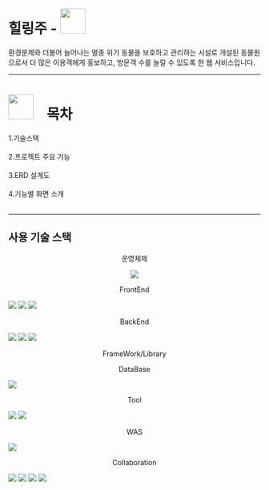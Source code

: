 <h1>힐링주 - <img style="width:50px; height:50px;" src="https://github.com/user-attachments/assets/13580612-435b-47c5-8b11-b18fa0ec6d9f"></h1>

환경문제와 더불어 늘어나는 멸종 위기 동물을 보호하고 관리하는 시설로 개설된 동물원으로서 더 많은 이용객에게 홍보하고, 방문객 수를 늘릴 수 있도록 한 웹 서비스입니다.
<hr/>
<h1><img style="width:50px; height:50px;" src="https://private-user-images.githubusercontent.com/172222890/363553665-910bd2e9-b86c-4e64-93a6-d6a81d062410.png?jwt=eyJhbGciOiJIUzI1NiIsInR5cCI6IkpXVCJ9.eyJpc3MiOiJnaXRodWIuY29tIiwiYXVkIjoicmF3LmdpdGh1YnVzZXJjb250ZW50LmNvbSIsImtleSI6ImtleTUiLCJleHAiOjE3MjUyNDkwMjcsIm5iZiI6MTcyNTI0ODcyNywicGF0aCI6Ii8xNzIyMjI4OTAvMzYzNTUzNjY1LTkxMGJkMmU5LWI4NmMtNGU2NC05M2E2LWQ2YTgxZDA2MjQxMC5wbmc_WC1BbXotQWxnb3JpdGhtPUFXUzQtSE1BQy1TSEEyNTYmWC1BbXotQ3JlZGVudGlhbD1BS0lBVkNPRFlMU0E1M1BRSzRaQSUyRjIwMjQwOTAyJTJGdXMtZWFzdC0xJTJGczMlMkZhd3M0X3JlcXVlc3QmWC1BbXotRGF0ZT0yMDI0MDkwMlQwMzQ1MjdaJlgtQW16LUV4cGlyZXM9MzAwJlgtQW16LVNpZ25hdHVyZT0xZTM4YmRhYmZjN2M3MTllMzEzNWE1MjA4YmYxOTIwYzY5YjMxNzJmZjUzOWUwOWNmNmE2MDQ4OWI3NzRjYWI2JlgtQW16LVNpZ25lZEhlYWRlcnM9aG9zdCZhY3Rvcl9pZD0wJmtleV9pZD0wJnJlcG9faWQ9MCJ9.qWSHv8zIyDhKQ9u1JTM3rcHpMCjidbPisQKnrI1RmIE">&nbsp;&nbsp;&nbsp;&nbsp;목차</h1>
1.기술스택<br/><br/>
2.프로젝트 주요 기능<br/><br/>
3.ERD 설계도<br/><br/>
4.기능별 화면 소개<br/><br/>
<hr/>
<h2>사용 기술 스택</h2>

<p align="center">운영체제</p>
<div align="center"><img src="https://img.shields.io/badge/window-3A76F0"></div>
<p align="center">FrontEnd</p>
<img src="https://img.shields.io/badge/CSS3-1572B6?style=for-the-badge&logo=css3&logoColor=white">
<img src="https://img.shields.io/badge/jquery-0769AD?style=for-the-badge&logo=jquery&logoColor=white">
<img src="https://img.shields.io/badge/javascript-F7DF1E?style=for-the-badge&logo=javascript&logoColor=white">
<p align="center">BackEnd</p>
<img src="https://img.shields.io/badge/mysql-4479A1?style=for-the-badge&logo=mysql&logoColor=white">
<img src="https://img.shields.io/badge/myBatis-333333">
<img src="https://img.shields.io/badge/java 11-4B4B77">
<p align="center">FrameWork/Library</p>
<p align="center">DataBase</p>
<img src="https://img.shields.io/badge/oracle-F80000?style=for-the-badge&logo=oracle&logoColor=white">
<p align="center">Tool</p>
<img src="https://img.shields.io/badge/sqlDeveloper-4479A1">
<img src="https://img.shields.io/badge/spring-6DB33F?style=for-the-badge&logo=spring&logoColor=white">
<p align="center">WAS</p>
<img src="https://img.shields.io/badge/apachetomcat-F8DC75?style=for-the-badge&logo=apachetomcat&logoColor=white">
<p align="center">Collaboration</p>
<img src="https://img.shields.io/badge/bootstrap-7952B3?style=for-the-badge&logo=bootstrap&logoColor=white">
<img src="https://img.shields.io/badge/googledrive-4285F4?style=for-the-badge&logo=googledrive&logoColor=white">
<img src="https://img.shields.io/badge/github-181717?style=for-the-badge&logo=github&logoColor=white">
<img src="https://img.shields.io/badge/figma-F24E1E?style=for-the-badge&logo=figma&logoColor=white">










